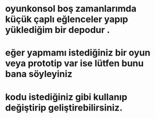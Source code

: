 # oyunkonsol boş zamanlarımda küçük çaplı eğlenceler yapıp yüklediğim bir depodur .
# eğer yapmamı istediğiniz bir oyun veya prototip var ise lütfen bunu bana söyleyiniz
# kodu istediğiniz gibi kullanıp değiştirip geliştirebilirsiniz.
